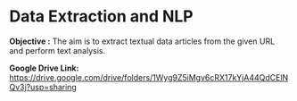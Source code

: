 # Data Extraction and NLP

**Objective :** The aim is to extract textual data articles from the given URL and perform text analysis.

**Google Drive Link:** https://drive.google.com/drive/folders/1Wyg9Z5iMgv6cRX17kYjA44QdCElNQv3j?usp=sharing
